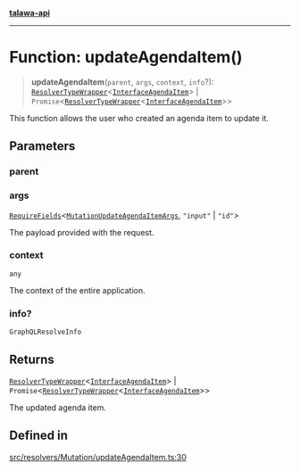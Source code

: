 [**talawa-api**](../../../../README.md)

***

# Function: updateAgendaItem()

> **updateAgendaItem**(`parent`, `args`, `context`, `info`?): [`ResolverTypeWrapper`](../../../../types/generatedGraphQLTypes/type-aliases/ResolverTypeWrapper.md)\<[`InterfaceAgendaItem`](../../../../models/AgendaItem/interfaces/InterfaceAgendaItem.md)\> \| `Promise`\<[`ResolverTypeWrapper`](../../../../types/generatedGraphQLTypes/type-aliases/ResolverTypeWrapper.md)\<[`InterfaceAgendaItem`](../../../../models/AgendaItem/interfaces/InterfaceAgendaItem.md)\>\>

This function allows the user who created an agenda item to update it.

## Parameters

### parent

### args

[`RequireFields`](../../../../types/generatedGraphQLTypes/type-aliases/RequireFields.md)\<[`MutationUpdateAgendaItemArgs`](../../../../types/generatedGraphQLTypes/type-aliases/MutationUpdateAgendaItemArgs.md), `"input"` \| `"id"`\>

The payload provided with the request.

### context

`any`

The context of the entire application.

### info?

`GraphQLResolveInfo`

## Returns

[`ResolverTypeWrapper`](../../../../types/generatedGraphQLTypes/type-aliases/ResolverTypeWrapper.md)\<[`InterfaceAgendaItem`](../../../../models/AgendaItem/interfaces/InterfaceAgendaItem.md)\> \| `Promise`\<[`ResolverTypeWrapper`](../../../../types/generatedGraphQLTypes/type-aliases/ResolverTypeWrapper.md)\<[`InterfaceAgendaItem`](../../../../models/AgendaItem/interfaces/InterfaceAgendaItem.md)\>\>

The updated agenda item.

## Defined in

[src/resolvers/Mutation/updateAgendaItem.ts:30](https://github.com/Suyash878/talawa-api/blob/095e6964ce2a06c1c30d1acf81b6162203f1db91/src/resolvers/Mutation/updateAgendaItem.ts#L30)
